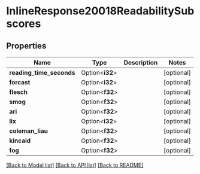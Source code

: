 # InlineResponse20018ReadabilitySubscores

## Properties

Name | Type | Description | Notes
------------ | ------------- | ------------- | -------------
**reading_time_seconds** | Option<**i32**> |  | [optional]
**forcast** | Option<**i32**> |  | [optional]
**flesch** | Option<**f32**> |  | [optional]
**smog** | Option<**f32**> |  | [optional]
**ari** | Option<**f32**> |  | [optional]
**lix** | Option<**i32**> |  | [optional]
**coleman_liau** | Option<**f32**> |  | [optional]
**kincaid** | Option<**f32**> |  | [optional]
**fog** | Option<**f32**> |  | [optional]

[[Back to Model list]](../README.md#documentation-for-models) [[Back to API list]](../README.md#documentation-for-api-endpoints) [[Back to README]](../README.md)


